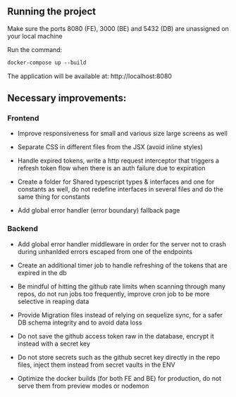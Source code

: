 ## Running the project

Make sure the ports 8080 (FE), 3000 (BE) and 5432 (DB) are unassigned on your local machine

Run the command:

```diff
docker-compose up --build
```
The application will be available at: http://localhost:8080

## Necessary improvements:

### Frontend

- Improve responsiveness for small and various size large screens as well

- Separate CSS in different files from the JSX (avoid inline styles)

- Handle expired tokens, write a http request interceptor that triggers a refresh token flow when there is an auth failure due to expiration

- Create a folder for Shared typescript types & interfaces and one for constants as well, do not redefine interfaces in several files and do the same thing for constants

- Add global error handler (error boundary) fallback page


### Backend

- Add global error handler middleware in order for the server not to crash during unhanlded errors escaped from one of the endpoints

- Create an additional timer job to handle refreshing of the tokens that are expired in the db

- Be mindful of hitting the github rate limits when scanning through many repos, do not run jobs too frequently, improve cron job to be more selective in reaping data

- Provide Migration files instead of relying on sequelize sync, for a safer DB schema integrity and to avoid data loss

- Do not save the github access token raw in the database, encrypt it instead with a secret key

- Do not store secrets such as the github secret key directly in the repo files, inject them instead from secret vaults in the ENV

- Optimize the docker builds (for both FE and BE) for production, do not serve them from preview modes or nodemon


